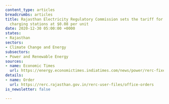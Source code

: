 ```yaml
---
content_type: articles
breadcrumbs: articles
title: Rajasthan Electricity Regulatory Commission sets the tariff for electric vehicle
  charging stations at $0.08 per unit
date: 2020-12-30 05:00:00 +0000
states:
- Rajasthan
sectors:
- Climate Change and Energy
subsectors:
- Power and Renewable Energy
sources:
- name: Economic Times
  url: https://energy.economictimes.indiatimes.com/news/power/rerc-fixes-rs-6/unit-power-tariff-for-ev-charging-stations/79924175
details:
- name: Order
  url: https://rerc.rajasthan.gov.in/rerc-user-files/office-orders
is_newsletter: false

---
```

